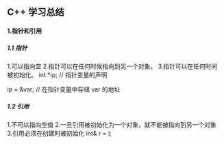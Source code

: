 ## C++ 学习总结
#### 1.指针和引用

 ##### 1.1 指针
 1.可以指向空
 2.指针可以在任何时候指向到另一个对象。
 3.指针可以在任何时间被初始化。
  int  *ip;        // 指针变量的声明
 
   ip = &var;       // 在指针变量中存储 var 的地址
 ##### 1.2 引用
 1.不可以指向空值
 2.一旦引用被初始化为一个对象，就不能被指向到另一个对象
 3.引用必须在创建时被初始化
 int&  r = i;